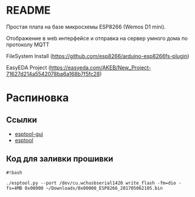 # README #

Простая плата на базе микросхемы ESP8266 (Wemos D1 mini). 

Отображение в web интерфейсе и отправка на сервер умного дома по протоколу MQTT


FileSystem Install
(https://github.com/esp8266/arduino-esp8266fs-plugin)

EasyEDA Project
(https://easyeda.com/AKEB/New_Project-71627d214a5542078ba6a168b7f5fc28)


# Распиновка #


## Ссылки ##
* [esptool-gui](https://github.com/Rodmg/esptool-gui)
* [esptool](https://github.com/espressif/esptool)


## Код для заливки прошивки ##
```
#!bash

./esptool.py --port /dev/cu.wchusbserial1420 write_flash -fm=dio -fs=4MB 0x00000 ~/Downloads/0x00000_ESP8266_201705062105.bin

```